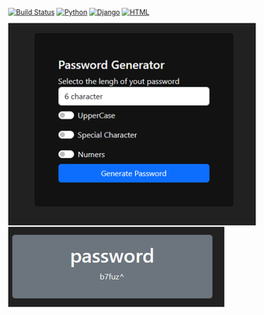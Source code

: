 [![Build Status](https://img.shields.io/travis/gaston010/django-generador/.svg)](https://travis-ci.org/{username}/{reponame})
[![Python](https://img.shields.io/badge/python-3.11.2-blue)](https://www.python.org/downloads/release/python-311/)
[![Django](https://img.shields.io/badge/Django-3.2-green.svg)](https://www.djangoproject.com/)
[![HTML](https://img.shields.io/badge/HTML-5-orange.svg)](https://www.w3.org/TR/html5/)


![Muestra Home](https://raw.githubusercontent.com/gaston010/django-generador/master/generator/home.png)
![Password Generada](https://raw.githubusercontent.com/gaston010/django-generador/master/generator/pass.png)
 